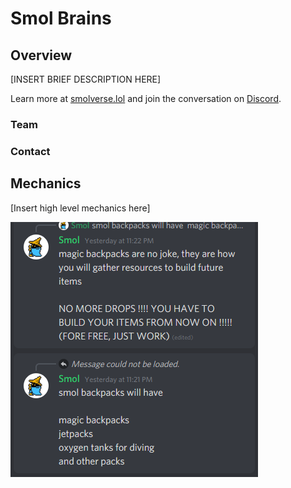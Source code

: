 # Smol Brains

## Overview

\[INSERT BRIEF DESCRIPTION HERE]

Learn more at [smolverse.lol](https://smolverse.lol) and join the conversation on [Discord](http://discord.gg/smolbrains).

### **Team**&#x20;

### **Contact**

## Mechanics

\[Insert high level mechanics here]

![](../.gitbook/assets/image.png)
